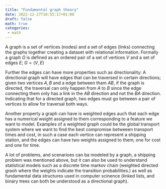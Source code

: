 ```yaml
---
title: "Fundamental graph theory"
date: 2022-12-27T10:55:17+01:00
draft: false
math: true
categories: 
 - math
---
```



A graph is a set of vertices (nodes) and a set of edges (links) connecting the graphs together creating a dataset with relational information. Formally a graph $G$ is defined as an ordered pair of a set of vertices $V$ and a set of edges $E$; $G =(V,E)$ 

Further the edges can have more properties such as directionality: A directional graph will have edges that can be traversed in certain directions; given two vertices $A,B$ and a edge between tham $AB$, if the graph is directed, the traversal can only happen from $A$ to $B$ since the edge connecting them only has a link in the $AB$ direction and not the $BA$ direction. Indicating that for a directed graph, two edges must go between a pair of vertices to allow for traversal both ways. 

Another property a graph can have is weighted edges auch that each edge has a numerical weight assigned to them corresponding to a feature we want to model. Examples of a weighted graph could be the global transport system where we want to find the best compromise betweeen transport times and cost, in such a case each vertice can represent a shipping station, and the edges can have two weights assigned to them; one for cost and one for time. 


A lot of problems, and scenarioes can ba modeled by a graph, a shipping problem was mentioned above, but it can also be used to understand statistical models such as a discrete time markov chain (weighted directed graoh where the weights indicate the transition probabilities.) as well as fundamental data structures used in computer scinence (linked lists, and binary trees can both be understood as a directional graph).